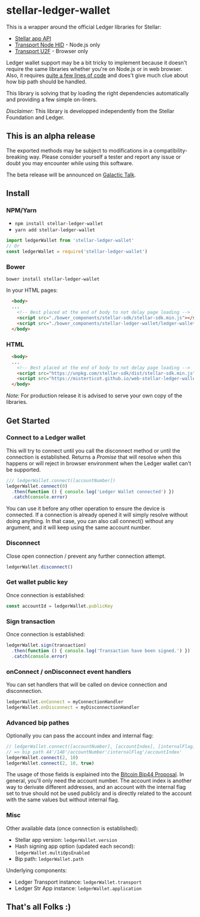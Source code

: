 # stellar-ledger-wallet

This is a wrapper around the official Ledger libraries for Stellar:

* [Stellar app API](https://www.npmjs.com/package/@ledgerhq/hw-app-str)
* [Transport Node HID](https://www.npmjs.com/package/@ledgerhq/hw-transport-node-hid) - Node.js only
* [Transport U2F](https://www.npmjs.com/package/@ledgerhq/hw-transport-u2f) - Browser only

Ledger wallet support may be a bit tricky to implement because it doesn't
require the same libraries whether you're on Node.js or in web browser. Also, 
it requires [quite a few lines of 
code](https://github.com/MisterTicot/js-stellar-ledger-wallet/blob/master/src/ledger.js) 
and does't give much clue about how bip path should be handled.

This library is solving that by loading the right dependencies automatically and
providing a few simple on-liners.

*Disclaimer:* This library is developped independently from the Stellar 
Foundation and Ledger.

## This is an alpha release

The exported methods may be subject to modifications in a 
compatibility-breaking way. Please consider yourself a tester and report any 
issue or doubt you may encounter while using this software.

The beta release will be announced on [Galactic Talk](https://galactictalk.org).

## Install

### NPM/Yarn

* `npm install stellar-ledger-wallet`
* `yarn add stellar-ledger-wallet`

```js
import ledgerWallet from 'stellar-ledger-wallet'
// Or
const ledgerWallet = require('stellar-ledger-wallet')
```

### Bower

`bower install stellar-ledger-wallet`

In your HTML pages:

```HTML
  <body>
  ...
    <!-- Best placed at the end of body to not delay page loading -->
    <script src="./bower_components/stellar-sdk/stellar-sdk.min.js"></script>
    <script src="./bower_components/stellar-ledger-wallet/ledger-wallet.js"></script>
  </body>
```

### HTML

```HTML
  <body>
  ...
    <!-- Best placed at the end of body to not delay page loading -->
    <script src="https://unpkg.com/stellar-sdk/dist/stellar-sdk.min.js"></script>
    <script src="https://misterticot.github.io/web-stellar-ledger-wallet/ledger-wallet.js"></script>
  </body>
```

*Note:* For production release it is advised to serve your own copy of the 
libraries.

## Get Started

### Connect to a Ledger wallet

This will try to connect until you call the disconnect method or until the
connection is established. Returns a *Promise* that will resolve when this 
happens or will reject in browser environment when the Ledger wallet can't be
supported.

```js
/// ledgerWallet.connect([accountNumber])
ledgerWallet.connect(0)
  .then(function () { console.log('Ledger Wallet connected') })
  .catch(console.error)
```

You can use it before any other operation to ensure the device is connected. If 
a connection is already opened it will simply resolve without doing anything. 
In that case, you can also call connect() without any argument, and it will 
keep using the same account number.


### Disconnect

Close open connection / prevent any further connection attempt.

```js
ledgerWallet.disconnect()
```

### Get wallet public key

Once connection is established:

```js
const accountId = ledgerWallet.publicKey
```

### Sign transaction

Once connection is established:

```js
ledgerWallet.sign(transaction)
  .then(function () { console.log('Transaction have been signed.') })
  .catch(console.error)
```

### onConnect / onDisconnect event handlers

You can set handlers that will be called on device connection and disconnection.

```js
ledgerWallet.onConnect = myConnectionHandler
ledgerWallet.onDisconnect = myDisconnectionHandler
```

### Advanced bip pathes

Optionally you can pass the account index and internal flag:

```js
// ledgerWallet.connect([accountNumber], [accountIndex], [internalFlag])
// => bip path 44'/148'/accountNumber'/internalFlag'/accountIndex'
ledgerWallet.connect(2, 10)
ledgerWallet.connect(2, 10, true)
```

The usage of those fields is explained into the [Bitcoin Bip44 
Proposal](https://github.com/bitcoin/bips/blob/master/bip-0044.mediawiki). In 
general, you'll only need the account number. The account index is another way 
to derivate different addresses, and an account with the internal flag set to 
true should not be used publicly and is directly related to the account with 
the same values but without internal flag.


### Misc

Other available data (once connection is established):

* Stellar app version: `ledgerWallet.version`
* Hash signing app option (updated each second): `ledgerWallet.multiOpsEnabled`
* Bip path: `ledgerWallet.path`

Underlying components:

* Ledger Transport instance: `ledgerWallet.transport`
* Ledger Str App instance: `ledgerWallet.application`

## That's all Folks :)
